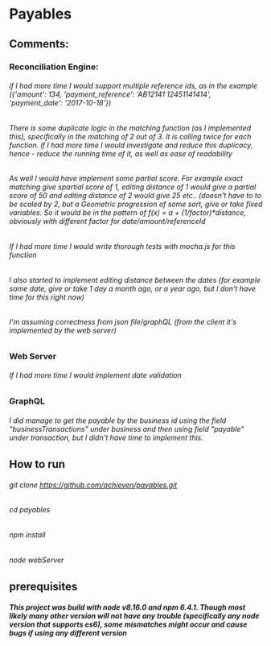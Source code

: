 # Payables

## Comments:

### Reconciliation Engine: 
###### if I had more time I would support multiple reference ids, as in the example ({'amount': 134, 'payment_reference': 'AB12141 12451141414', 'payment_date': '2017-10-18'})
###### There is some duplicate logic in the matching function (as I implemented this), specifically in the matching of 2 out of 3. It is calling twice for each function. if I had more time I would investigate and reduce this duplicacy, hence - reduce the running time of it, as well as ease of readability
###### As well I would have implement some partial score. For example exact matching give spartial score of 1, editing distance of 1 would give a partial score of 50 and editing distance of 2 would give 25 etc.. (doesn't have to to be scaled by 2, but a Geometric progression of some sort, give or take fixed variables. So it would be in the pattern of f(x) = a + (1/factor)*distance, obviously with different factor for date/amount/referenceId
###### If I had more time I would write thorough tests with mocha.js for this function
###### I also started to implement editing distance between the dates (for example same date, give or take 1 day a month ago, or a year ago, but I don't have time for this right now)
###### I'm assuming correctness from json file/graphQL (from the client it's implemented by the web server)

### Web Server
###### If I had more time I would implement date validation

### GraphQL
###### I did manage to get the payable by the business id using the field "businessTransactions" under business and then using field "payable" under transaction, but I didn't have time to implement this.

## How to run
###### git clone https://github.com/achieven/payables.git
###### cd payables
###### npm install
###### node webServer

## prerequisites
##### This project was build with node v8.16.0 and npm 6.4.1. Though most likely many other version will not have any trouble (specifically any node version that supports es6), some mismatches might occur and cause bugs if using any different version
